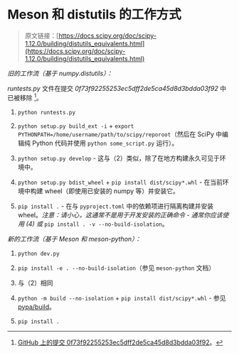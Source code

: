 # Meson 和 distutils 的工作方式

> 原文链接：[https://docs.scipy.org/doc/scipy-1.12.0/building/distutils_equivalents.html](https://docs.scipy.org/doc/scipy-1.12.0/building/distutils_equivalents.html)

*旧的工作流（基于 numpy.distutils）：*

*runtests.py* 文件在提交 *0f73f92255253ec5dff2de5ca45d8d3bdda03f92* 中已被移除 [^1^_]。

1.  `python runtests.py`

1.  `python setup.py build_ext -i` + `export PYTHONPATH=/home/username/path/to/scipy/reporoot`（然后在 SciPy 中编辑纯 Python 代码并使用 `python some_script.py` 运行）。

1.  `python setup.py develop` - 这与（2）类似，除了在地方构建永久可见于环境中。

1.  `python setup.py bdist_wheel` + `pip install dist/scipy*.whl` - 在当前环境中构建 wheel（即使用已安装的 numpy 等）并安装它。

1.  `pip install .` - 在与 `pyproject.toml` 中的依赖项进行隔离构建并安装 wheel。*注意：请小心，这通常不是用于开发安装的正确命令 - 通常你应该使用 (4) 或* `pip install . -v --no-build-isolation`。

*新的工作流（基于 Meson 和 meson-python）：*

1.  `python dev.py`

1.  `pip install -e . --no-build-isolation`（参见 `meson-python` 文档）

1.  与（2）相同

1.  `python -m build --no-isolation` + `pip install dist/scipy*.whl` - 参见 [pypa/build](https://pypa-build.readthedocs.io/en/latest/)。

1.  `pip install .`

[^1^_]: [GitHub 上的提交 0f73f92255253ec5dff2de5ca45d8d3bdda03f92](https://github.com/scipy/scipy/commit/0f73f92255253ec5dff2de5ca45d8d3bdda03f92)。
